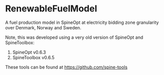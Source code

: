 # RenewableFuelModel

A fuel production model in SpineOpt at electricity bidding zone granularity over Denmark, Norway and Sweden.

Note, this was developed using a very old version of SpineOpt and SpineToolbox:
1. SpineOpt v0.6.3
2. SpineToolbox v0.6.5

These tools can be found at https://github.com/spine-tools
